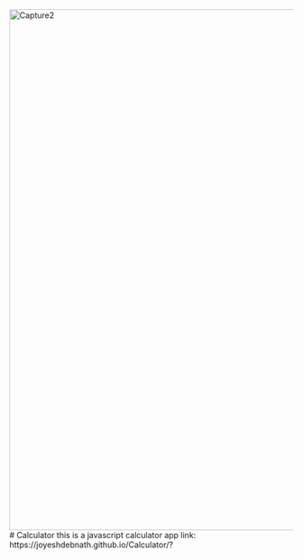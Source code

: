 <img width="923" alt="Capture2" src="https://user-images.githubusercontent.com/75598588/167482377-d54d8e5c-e8dc-41f3-913e-9be071bcb557.PNG">
# Calculator
this is a javascript calculator app
link: https://joyeshdebnath.github.io/Calculator/?
